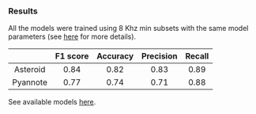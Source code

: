 ### Results

All the models were trained using 8 Khz min subsets with the same model
parameters (see [here](./local/conf.yml) for more details).


|         |   F1 score     |Accuracy| Precision| Recall|
|:-------:|:--------------:|:------:|:--------:|:-----:|
| Asteroid |      0.84     |  0.82  |   0.83   | 0.89  |
| Pyannote |       0.77    | 0.74   |   0.71   | 0.88  |


See available models [here](https://huggingface.co/models?filter=asteroid).
